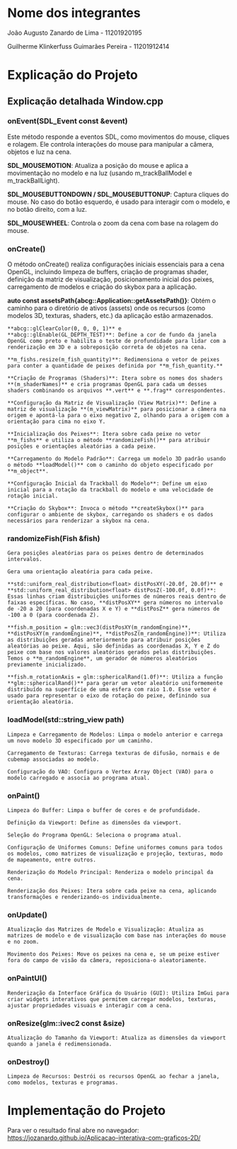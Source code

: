 # Nome dos integrantes
João Augusto Zanardo de Lima - 11201920195

Guilherme Klinkerfuss Guimarães Pereira - 11201912414

# Explicação do Projeto

## Explicação detalhada Window.cpp
### onEvent(SDL_Event const &event)

Este método responde a eventos SDL, como movimentos do mouse, cliques e rolagem. Ele controla interações do mouse para manipular a câmera, objetos e luz na cena.

**SDL_MOUSEMOTION**: Atualiza a posição do mouse e aplica a movimentação no modelo e na luz (usando m_trackBallModel e m_trackBallLight).

**SDL_MOUSEBUTTONDOWN / SDL_MOUSEBUTTONUP**: Captura cliques do mouse. No caso do botão esquerdo, é usado para interagir com o modelo, e no botão direito, com a luz.

**SDL_MOUSEWHEEL**: Controla o zoom da cena com base na rolagem do mouse.

### onCreate()

O método onCreate() realiza configurações iniciais essenciais para a cena OpenGL, incluindo limpeza de buffers, criação de programas shader, definição da matriz de visualização, posicionamento inicial dos peixes, carregamento de modelos e criação do skybox para a aplicação.

**auto const assetsPath{abcg::Application::getAssetsPath()}**: Obtém o caminho para o diretório de ativos (assets) onde os recursos (como modelos 3D, texturas, shaders, etc.) da aplicação estão armazenados.

    **abcg::glClearColor(0, 0, 0, 1)** e **abcg::glEnable(GL_DEPTH_TEST)**: Define a cor de fundo da janela OpenGL como preto e habilita o teste de profundidade para lidar com a renderização em 3D e a sobreposição correta de objetos na cena.

    **m_fishs.resize(m_fish_quantity)**: Redimensiona o vetor de peixes para conter a quantidade de peixes definida por **m_fish_quantity.**

    **Criação de Programas (Shaders)**: Itera sobre os nomes dos shaders **(m_shaderNames)** e cria programas OpenGL para cada um desses shaders combinando os arquivos **.vert** e **.frag** correspondentes.

    **Configuração da Matriz de Visualização (View Matrix)**: Define a matriz de visualização **(m_viewMatrix)** para posicionar a câmera na origem e apontá-la para o eixo negativo Z, olhando para a origem com a orientação para cima no eixo Y.

    **Inicialização dos Peixes**: Itera sobre cada peixe no vetor **m_fishs** e utiliza o método **randomizeFish()** para atribuir posições e orientações aleatórias a cada peixe.

    **Carregamento do Modelo Padrão**: Carrega um modelo 3D padrão usando o método **loadModel()** com o caminho do objeto especificado por **m_object**.

    **Configuração Inicial da Trackball do Modelo**: Define um eixo inicial para a rotação da trackball do modelo e uma velocidade de rotação inicial.

    **Criação do Skybox**: Invoca o método **createSkybox()** para configurar o ambiente de skybox, carregando os shaders e os dados necessários para renderizar a skybox na cena.

### randomizeFish(Fish &fish)

    Gera posições aleatórias para os peixes dentro de determinados intervalos.

    Gera uma orientação aleatória para cada peixe.

    **std::uniform_real_distribution<float> distPosXY(-20.0f, 20.0f)** e **std::uniform_real_distribution<float> distPosZ(-100.0f, 0.0f)**: Essas linhas criam distribuições uniformes de números reais dentro de faixas específicas. No caso, **distPosXY** gera números no intervalo de -20 a 20 (para coordenadas X e Y) e **distPosZ** gera números de -100 a 0 (para coordenada Z).

    **fish.m_position = glm::vec3(distPosXY(m_randomEngine)**, **distPosXY(m_randomEngine)**, **distPosZ(m_randomEngine))**: Utiliza as distribuições geradas anteriormente para atribuir posições aleatórias ao peixe. Aqui, são definidas as coordenadas X, Y e Z do peixe com base nos valores aleatórios gerados pelas distribuições. Temos o **m_randomEngine**, um gerador de números aleatórios previamente inicializado.

    **fish.m_rotationAxis = glm::sphericalRand(1.0f)**: Utiliza a função **glm::sphericalRand()** para gerar um vetor aleatório uniformemente distribuído na superfície de uma esfera com raio 1.0. Esse vetor é usado para representar o eixo de rotação do peixe, definindo sua orientação aleatória.


### loadModel(std::string_view path)

    Limpeza e Carregamento de Modelos: Limpa o modelo anterior e carrega um novo modelo 3D especificado por um caminho.

    Carregamento de Texturas: Carrega texturas de difusão, normais e de cubemap associadas ao modelo.

    Configuração do VAO: Configura o Vertex Array Object (VAO) para o modelo carregado e associa ao programa atual.

### onPaint()

    Limpeza do Buffer: Limpa o buffer de cores e de profundidade.

    Definição da Viewport: Define as dimensões da viewport.

    Seleção do Programa OpenGL: Seleciona o programa atual.

    Configuração de Uniformes Comuns: Define uniformes comuns para todos os modelos, como matrizes de visualização e projeção, texturas, modo de mapeamento, entre outros.

    Renderização do Modelo Principal: Renderiza o modelo principal da cena.

    Renderização dos Peixes: Itera sobre cada peixe na cena, aplicando transformações e renderizando-os individualmente.

### onUpdate()

    Atualização das Matrizes de Modelo e Visualização: Atualiza as matrizes de modelo e de visualização com base nas interações do mouse e no zoom.

    Movimento dos Peixes: Move os peixes na cena e, se um peixe estiver fora do campo de visão da câmera, reposiciona-o aleatoriamente.

### onPaintUI()

    Renderização da Interface Gráfica do Usuário (GUI): Utiliza ImGui para criar widgets interativos que permitem carregar modelos, texturas, ajustar propriedades visuais e interagir com a cena.

### onResize(glm::ivec2 const &size)

    Atualização do Tamanho da Viewport: Atualiza as dimensões da viewport quando a janela é redimensionada.

### onDestroy()

    Limpeza de Recursos: Destrói os recursos OpenGL ao fechar a janela, como modelos, texturas e programas.

# Implementação do Projeto

Para ver o resultado final abre no navegador:
https://jozanardo.github.io/Aplicacao-interativa-com-graficos-2D/
